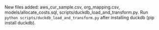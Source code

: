 New files added: aws_cur_sample.csv, org_mapping.csv, models/allocate_costs.sql, scripts/duckdb_load_and_transform.py.
Run `python scripts/duckdb_load_and_transform.py` after installing duckdb (pip install duckdb).